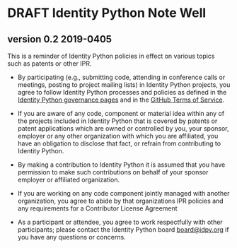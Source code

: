 # DRAFT Identity Python Note Well
## version 0.2 2019-0405

This is a reminder of Identity Python policies in effect on various topics such as patents or other IPR.

* By participating (e.g., submitting code, attending in conference calls or meetings, posting to 
  project mailing lists) in Identity Python projects, you agree to follow Identity Python processes 
  and policies as defined in the [Identity Python governance pages](https://github.com/IdentityPython/Governance) 
  and in the [GitHub Terms of Service](https://help.github.com/articles/github-terms-of-service/).

* If you are aware of any code, component or material idea within any of the projects included in Identity Python that is covered by patents or patent applications which are owned or controlled by you, your sponsor, employer or any other organization with which you are affiliated, you have an obligation to disclose that fact, or refrain from contributing
to Identity Python.

* By making a contribution to Identity Python it is assumed that you have permission to make such contributions on behalf of your sponsor employer or affiliated organization.

* If you are working on any code component jointly managed with another organization, you agree to abide by that organizations IPR policies and any requirements for a Contributor License Agreement

* As a participant or attendee, you agree to work respectfully with other participants; please 
  contact the Identity Python board <board@idpy.org> if you have any questions or concerns.

